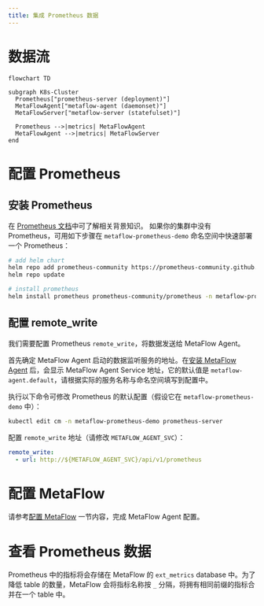 ```yaml
---
title: 集成 Prometheus 数据
---
```


# 数据流

```mermaid
flowchart TD

subgraph K8s-Cluster
  Prometheus["prometheus-server (deployment)"]
  MetaFlowAgent["metaflow-agent (daemonset)"]
  MetaFlowServer["metaflow-server (statefulset)"]

  Prometheus -->|metrics| MetaFlowAgent
  MetaFlowAgent -->|metrics| MetaFlowServer
end
```

# 配置 Prometheus

## 安装 Prometheus

在 [Prometheus 文档](https://prometheus.io/docs/introduction/overview/)中可了解相关背景知识。
如果你的集群中没有 Prometheus，可用如下步骤在 `metaflow-prometheus-demo` 命名空间中快速部署一个 Prometheus：
```bash
# add helm chart
helm repo add prometheus-community https://prometheus-community.github.io/helm-charts
helm repo update

# install prometheus
helm install prometheus prometheus-community/prometheus -n metaflow-prometheus-demo --create-namespace -f values.yaml
```

## 配置 remote_write

我们需要配置 Prometheus `remote_write`，将数据发送给 MetaFlow Agent。

首先确定 MetaFlow Agent 启动的数据监听服务的地址。在[安装 MetaFlow Agent](../../install/single-k8s/) 后，会显示 MetaFlow Agent Service 地址，它的默认值是 `metaflow-agent.default`，请根据实际的服务名称与命名空间填写到配置中。

执行以下命令可修改 Prometheus 的默认配置（假设它在 `metaflow-prometheus-demo` 中）：
```bash
kubectl edit cm -n metaflow-prometheus-demo prometheus-server
```

配置 `remote_write` 地址（请修改 `METAFLOW_AGENT_SVC`）：
```yaml
remote_write:
  - url: http://${METAFLOW_AGENT_SVC}/api/v1/prometheus
```

# 配置 MetaFlow

请参考[配置 MetaFlow](../tracing/opentelemetry/#配置-metaflow) 一节内容，完成 MetaFlow Agent 配置。

# 查看 Prometheus 数据

Prometheus 中的指标将会存储在 MetaFlow 的 `ext_metrics` database 中。为了降低 table 的数量，MetaFlow 会将指标名称按 `_` 分隔，将拥有相同前缀的指标合并在一个 table 中。
